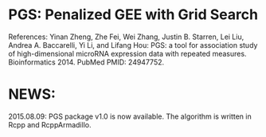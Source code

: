PGS: Penalized GEE with Grid Search
===
References: Yinan Zheng, Zhe Fei, Wei Zhang, Justin B. Starren, Lei Liu, Andrea A. Baccarelli,
Yi Li, and Lifang Hou: PGS: a tool for association study of high-dimensional microRNA expression data with repeated measures. Bioinformatics 2014. PubMed PMID: 24947752.

NEWS: 
===
2015.08.09: PGS package v1.0 is now available. The algorithm is written in Rcpp and RcppArmadillo. 


